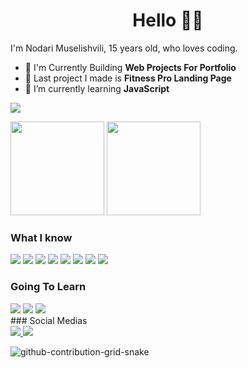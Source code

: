 <div align="center">
 <h1>Hello 👋🏻</h1>
</div> 

I'm Nodari Muselishvili, 15 years old, who loves coding.
* 🌱 I'm Currently Building **Web Projects For Portfolio**
* 👀 Last project I made is **Fitness Pro Landing Page**
* 💼 I’m currently learning **JavaScript**

![](https://komarev.com/ghpvc/?username=sp33k1337&style=flat&color=000000)
 
<div>
 
  <img height="150em" src="https://github-readme-stats.vercel.app/api?username=sp33k1337&show_icons=true&theme=tokyonight">
  <img height="150em" src="https://github-readme-stats.vercel.app/api/top-langs/?username=sp33k1337&layout=compact&theme=tokyonight">

</div>

### What I know

<div style="display: inline-block">
  <img src="https://img.shields.io/badge/HTML5-E34F26?style=for-the-badge&logo=html5&logoColor=white">
  <img src="https://img.shields.io/badge/CSS3-1572B6?style=for-the-badge&logo=css3&logoColor=white">
  <img src="https://img.shields.io/badge/JavaScript-323330?style=for-the-badge&logo=javascript&logoColor=F7DF1E">
  <img src="https://img.shields.io/badge/GIT-E44C30?style=for-the-badge&logo=git&logoColor=white">
  <img src="https://img.shields.io/badge/Visual_Studio_Code-0078D4?style=for-the-badge&logo=visual%20studio%20code&logoColor=white">
  <img src="https://img.shields.io/badge/Adobe%20XD-470137?style=for-the-badge&logo=Adobe%20XD&logoColor=#FF61F6">
  <img src="https://img.shields.io/badge/Figma-F24E1E?style=for-the-badge&logo=figma&logoColor=white">
  <img src="https://img.shields.io/badge/Netlify-00C7B7?style=for-the-badge&logo=netlify&logoColor=white">
</div>


### Going To Learn

  <div>
   <img src="https://img.shields.io/badge/Tailwind_CSS-38B2AC?style=for-the-badge&logo=tailwind-css&logoColor=white">
   <img src="https://img.shields.io/badge/React-20232A?style=for-the-badge&logo=react&logoColor=61DAFB`">
   <img src="https://img.shields.io/badge/React_Native-20232A?style=for-the-badge&logo=react&logoColor=61DAFB">
  </div>
### Social Medias
<div>
  <a href="https://www.linkedin.com/in/nodari-muselishvili-7b9692219/" target="blank">
    <img src="https://img.shields.io/badge/LinkedIn-0077B5?style=for-the-badge&logo=linkedin&logoColor=white">
  </a>
  <a href="https://github.com/sp33k1337">
    <img src="https://img.shields.io/badge/GitHub-100000?style=for-the-badge&logo=github&logoColor=white">
  </a>
 
 
 ![github-contribution-grid-snake](https://user-images.githubusercontent.com/90142173/154796318-e529fdc7-2132-4ce7-8417-06b71cf02506.svg)
</div>
